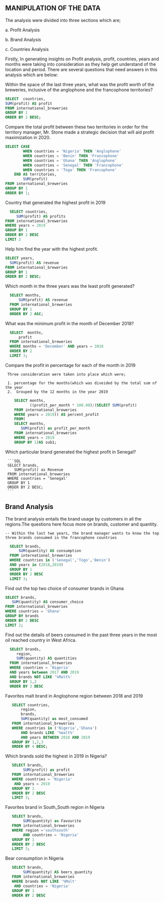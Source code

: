 ## MANIPULATION OF THE DATA

The analysis were divided into three sections which are;

a. Profit Analysis

b. Brand Analysis

c. Countries Analysis


Firstly, In generating insights on Profit analysis, profit, countries, years and months were taking into consideration as they help get understand of the location and period. 
There are several questions that need answers in this analysis which are below:

   Within the space of the last three years, what was the profit worth of the breweries, inclusive of the anglophone and the francophone territories?
 
 ```SQL
 SELECT  countries,
 SUM(profit) AS profit
 FROM international_breweries
 GROUP BY 1
 ORDER BY 2 DESC;      
 ```

   Compare the total profit between these two territories in order for the territory manager, Mr. Stone made a strategic decision that will aid profit maximization in 2020.
    
```SQL
SELECT CASE 
		WHEN countries = 'Nigeria' THEN 'Anglophone'
		WHEN countries = 'Benin' THEN 'Francophone'
		WHEN countries = 'Ghana' THEN 'Anglophone'
		WHEN countries = 'Senegal' THEN 'Francophone'
		WHEN countries = 'Togo' THEN 'Francophone'	
	END AS territories,
	    SUM(profit)   
FROM international_breweries
GROUP BY 1
ORDER BY 1;
```

  Country that generated the highest profit in 2019
 
 ```SQL
   SELECT countries, 
   	  SUM(profit) AS profits
 FROM international_breweries
 WHERE years = 2019
 GROUP BY 1
 ORDER BY 2 DESC
 LIMIT 2
 
 ```
 
Help him find the year with the highest profit.
  ```SQL
 SELECT years,
 	SUM(profit) AS revenue
 FROM international_breweries
 GROUP BY 1
 ORDER BY 2 DESC;
 ```
 
 Which month in the three years was the least profit generated?
  ```SQL
    SELECT months,
 		SUM(profit) AS revenue
    FROM international_breweries
    GROUP BY 1
    ORDER BY 2 ASC;
   ```

 What was the minimum profit in the month of December 2018?
  ```SQL
    SELECT  months,
	    profit
    FROM international_breweries
    WHERE months = 'December' AND years = 2018
    ORDER BY 2 
    LIMIT 3;
   ```  
     
     
   Compare the profit in percentage for each of the month in 2019
     
     Three consideration were taken into place which were;
   
     1. percentage for the months(which was diveided by the total sum of the year
     2.  Grouped by the 12 months in the year 2019
   
 ```SQL
     SELECT months, 
            ((profit_per_month * 100.00)/(SELECT SUM(profit)
     FROM international_breweries
     WHERE years = 2019)) AS percent_profit			
     FROM(
     SELECT months,
		SUM(profit) as profit_per_month
     FROM international_breweries
     WHERE years = 2019
     GROUP BY 1)AS sub1;
  ```
     
     
  Which particular brand generated the highest profit in Senegal?
     
     ```SQL 
     SELECT brands,
		SUM(profit) as Revenue
     FROM international_breweries
     WHERE countries = 'Senegal'
     GROUP BY 1
     ORDER BY 2 DESC;
     ```
     
 ## Brand Analysis
     
The brand analysis entails the brand usage by customers in all the regions.The questions here focus more on brands, customer and quantity. 


    -- Within the last two years, the brand manager wants to know the top three brands consumed in the francophone countries
    
  ```SQL 
    SELECT brands,
		SUM(quantity) AS consumption
    FROM international_breweries
    WHERE countries in ('Senegal','Togo','Benin')
	AND years in (2018,2019)
    GROUP BY 1
    ORDER BY 2 DESC
    LIMIT 3;
  ```
    
    
 Find out the top two choice of consumer brands in Ghana
   
   
   ```SQL
   SELECT brands,
	  SUM(quantity) AS consumer_choice
   FROM international_breweries
   WHERE countries = 'Ghana'
   GROUP BY brands
   ORDER BY 2 DESC 
   LIMIT 2;
   ```

   Find out the details of beers consumed in the past three years in the most oil reached country in West Africa.
    
    
  ```SQL
    SELECT brands,
	   region,
	   SUM(quantity) AS quantities
    FROM international_breweries
    WHERE countries = 'Nigeria'
	AND years between 2017 AND 2019
	AND brands NOT LIKE '%Malt%'
    GROUP BY 1,2
    ORDER BY 3 DESC
  ```
    
    
  Favorites malt brand in Anglophone region between 2018 and 2019
   
   
 ```SQL
    SELECT countries,
		region,
		brands,
		SUM(quantity) as most_consumed
    FROM international_breweries
    WHERE countries in ('Nigeria','Ghana')
		AND brands LIKE '%malt%'
		AND years BETWEEN 2018 AND 2019
    GROUP BY 1,2,3
    ORDER BY 4 DESC;
   ```


Which brands sold the highest in 2019 in Nigeria?

```SQL
   SELECT brands,
		SUM(profit) as profit
   FROM international_breweries
   WHERE countries = 'Nigeria'
	AND years = 2019
   GROUP BY 1
   ORDER BY 2 DESC
   LIMIT 3;
```


Favorites brand in South_South region in Nigeria

```SQL
   SELECT brands,
		SUM(quantity) as Favourite
   FROM international_breweries
   WHERE region ='southsouth'
		AND countries = 'Nigeria'
   GROUP BY 1
   ORDER BY 2 DESC
   LIMIT 3;
   ```
    
Bear consumption in Nigeria

```SQL
   SELECT brands,
		SUM(quantity) AS beers_quantity
   FROM international_breweries
   WHERE brands NOT LIKE '%Malt'
	AND countries = 'Nigeria'
   GROUP BY 1
   ORDER BY 2 DESC
   ```
